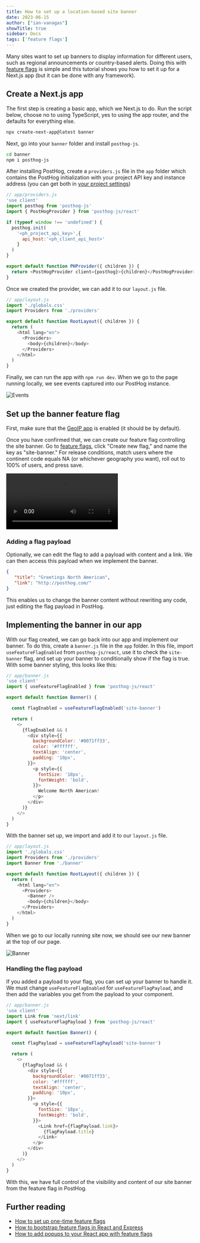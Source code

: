 ```yaml
---
title: How to set up a location-based site banner
date: 2023-06-15
author: ["ian-vanagas"]
showTitle: true
sidebar: Docs
tags: ['feature flags']
---
```


Many sites want to set up banners to display information for different users, such as regional announcements or country-based alerts. Doing this with [feature flags](/docs/feature-flags) is simple and this tutorial shows you how to set it up for a Next.js app (but it can be done with any framework).

## Create a Next.js app

The first step is creating a basic app, which we Next.js to do. Run the script below, choose no to using TypeScript, yes to using the app router, and the defaults for everything else.

```bash
npx create-next-app@latest banner
```

Next, go into your `banner` folder and install `posthog-js`.

```bash
cd banner
npm i posthog-js
```

After installing PostHog, create a `providers.js` file in the `app` folder which contains the PostHog initialization with your project API key and instance address (you can get both in [your project settings](https://app.posthog.com/project/settings))

```js
// app/providers.js
'use client'
import posthog from 'posthog-js'
import { PostHogProvider } from 'posthog-js/react'

if (typeof window !== 'undefined') {
  posthog.init(
    '<ph_project_api_key>',{
      api_host:'<ph_client_api_host>'
    }
  )
}

export default function PHProvider({ children }) {
  return <PostHogProvider client={posthog}>{children}</PostHogProvider>
}

```

Once we created the provider, we can add it to our `layout.js` file.

```js
// app/layout.js
import './globals.css'
import Providers from './providers'

export default function RootLayout({ children }) {
  return (
    <html lang="en">
      <Providers>
        <body>{children}</body>
      </Providers>
    </html>
  )
}
```

Finally, we can run the app with `npm run dev`. When we go to the page running locally, we see events captured into our PostHog instance.

![Events](../images/tutorials/location-based-banner/events.png)

## Set up the banner feature flag

First, make sure that the [GeoIP app](https://app.posthog.com/project/apps?name=geoip) is enabled (it should be by default).

Once you have confirmed that, we can create our feature flag controlling the site banner. Go to [feature flags](https://app.posthog.com/feature_flags), click "Create new flag," and name the key as "site-banner." For release conditions, match users where the continent code equals NA (or whichever geography you want), roll out to 100% of users, and press save.

![Creating flag video](../images/tutorials/location-based-banner/create-flag.mp4)

### Adding a flag payload

Optionally, we can edit the flag to add a payload with content and a link. We can then access this payload when we implement the banner.

```json
{
   "title": "Greetings North American",
   "link": "http://posthog.com/"
}
```

This enables us to change the banner content without rewriting any code, just editing the flag payload in PostHog.

## Implementing the banner in our app

With our flag created, we can go back into our app and implement our banner. To do this, create a `banner.js` file in the `app` folder. In this file, import `useFeatureFlagEnabled` from `posthog-js/react`, use it to check the `site-banner` flag, and set up your banner to conditionally show if the flag is true. With some banner styling, this looks like this:

```js
// app/banner.js
'use client'
import { useFeatureFlagEnabled } from 'posthog-js/react'

export default function Banner() {

  const flagEnabled = useFeatureFlagEnabled('site-banner')

  return (
    <>
      {flagEnabled && (
        <div style={{ 
          backgroundColor: '#0071ff33',
          color: '#ffffff',
          textAlign: 'center',
          padding: '10px',
        }}>
          <p style={{
            fontSize: '18px',
            fontWeight: 'bold',
          }}>
            Welcome North American!
          </p>
        </div>
      )}
    </>
  )
}
```

With the banner set up, we import and add it to our `layout.js` file.

```js
// app/layout.js
import './globals.css'
import Providers from './providers'
import Banner from './banner'

export default function RootLayout({ children }) {
  return (
    <html lang="en">
      <Providers>
        <Banner />
        <body>{children}</body>
      </Providers>
    </html>
  )
}
```

When we go to our locally running site now, we should see our new banner at the top of our page.

![Banner](../images/tutorials/location-based-banner/banner.png)

### Handling the flag payload

If you added a payload to your flag, you can set up your banner to handle it. We must change `useFeatureFlagEnabled` for `useFeatureFlagPayload`, and then add the variables you get from the payload to your component.

```js
// app/banner.js
'use client'
import Link from 'next/link'
import { useFeatureFlagPayload } from 'posthog-js/react'

export default function Banner() {

  const flagPayload = useFeatureFlagPayload('site-banner')

  return (
    <>
      {flagPayload && (
        <div style={{ 
          backgroundColor: '#0071ff33',
          color: '#ffffff',
          textAlign: 'center',
          padding: '10px',
        }}>
          <p style={{
            fontSize: '18px',
            fontWeight: 'bold',
          }}>
            <Link href={flagPayload.link}>
              {flagPayload.title}
            </Link>
          </p>
        </div>
      )}
    </>
  )
}
```

With this, we have full control of the visibility and content of our site banner from the feature flag in PostHog.

## Further reading

- [How to set up one-time feature flags](/tutorials/one-time-feature-flags)
- [How to bootstrap feature flags in React and Express](/tutorials/bootstrap-feature-flags-react)
- [How to add popups to your React app with feature flags](/tutorials/react-popups)
